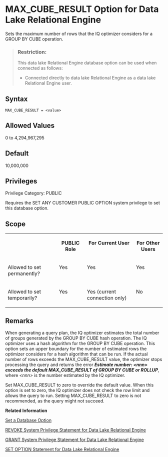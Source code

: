 <!-- loioa63df9aa84f21015ade68d315fb8486b -->

# MAX\_CUBE\_RESULT Option for Data Lake Relational Engine

Sets the maximum number of rows that the IQ optimizer considers for a GROUP BY CUBE operation.



> ### Restriction:  
> This data lake Relational Engine database option can be used when connected as follows:
> 
> -   Connected directly to data lake Relational Engine as a data lake Relational Engine user.



<a name="loioa63df9aa84f21015ade68d315fb8486b__section_zx3_g24_hrb"/>

## Syntax

```
MAX_CUBE_RESULT = <value>
```



<a name="loioa63df9aa84f21015ade68d315fb8486b__iq_refso_723"/>

## Allowed Values

0 to 4,294,967,295



<a name="loioa63df9aa84f21015ade68d315fb8486b__iq_refso_724"/>

## Default

10,000,000



<a name="loioa63df9aa84f21015ade68d315fb8486b__section_k3c_gxb_3qb"/>

## Privileges

Privilege Category: PUBLIC

Requires the SET ANY CUSTOMER PUBLIC OPTION system privilege to set this database option.



<a name="loioa63df9aa84f21015ade68d315fb8486b__iq_refso_725"/>

## Scope


<table>
<tr>
<th valign="top">

 



</th>
<th valign="top">

PUBLIC Role



</th>
<th valign="top">

For Current User



</th>
<th valign="top">

For Other Users



</th>
</tr>
<tr>
<td valign="top">

Allowed to set permanently?



</td>
<td valign="top">

Yes



</td>
<td valign="top">

Yes



</td>
<td valign="top">

Yes



</td>
</tr>
<tr>
<td valign="top">

Allowed to set temporarily?



</td>
<td valign="top">

Yes



</td>
<td valign="top">

Yes \(current connection only\)



</td>
<td valign="top">

No



</td>
</tr>
</table>



<a name="loioa63df9aa84f21015ade68d315fb8486b__iq_refso_726"/>

## Remarks

When generating a query plan, the IQ optimizer estimates the total number of groups generated by the GROUP BY CUBE hash operation. The IQ optimizer uses a hash algorithm for the GROUP BY CUBE operation. This option sets an upper boundary for the number of estimated rows the optimizer considers for a hash algorithm that can be run. If the actual number of rows exceeds the MAX\_CUBE\_RESULT value, the optimizer stops processing the query and returns the error ***Estimate number: *<nnn\>* exceeds the default MAX\_CUBE\_RESULT of GROUP BY CUBE or ROLLUP***, where *<nnn\>* is the number estimated by the IQ optimizer.

Set MAX\_CUBE\_RESULT to zero to override the default value. When this option is set to zero, the IQ optimizer does not check the row limit and allows the query to run. Setting MAX\_CUBE\_RESULT to zero is not recommended, as the query might not succeed.

**Related Information**  


[Set a Database Option](set-a-database-option-0dcb893.md "You set options with the SET OPTION statement.")

[REVOKE System Privilege Statement for Data Lake Relational Engine](../080-sql-statements/revoke-system-privilege-statement-for-data-lake-relational-engine-a3eadda.md "Removes specific system privileges from specific users and the right to administer the privilege.")

[GRANT System Privilege Statement for Data Lake Relational Engine](../080-sql-statements/grant-system-privilege-statement-for-data-lake-relational-engine-a3dfcb0.md "Grants specific system privileges to users or roles, with or without administrative rights.")

[SET OPTION Statement for Data Lake Relational Engine](../080-sql-statements/set-option-statement-for-data-lake-relational-engine-a625da7.md "Changes options that affect the behavior of the database and its compatibility with Transact-SQL. Setting the value of an option can change the behavior for all users or an individual user, in either a temporary or permanent scope.")

